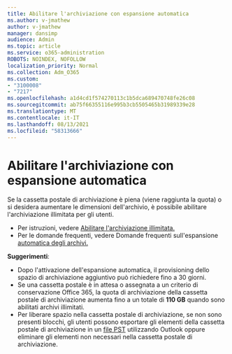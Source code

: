 ```yaml
---
title: Abilitare l'archiviazione con espansione automatica
ms.author: v-jmathew
author: v-jmathew
manager: dansimp
audience: Admin
ms.topic: article
ms.service: o365-administration
ROBOTS: NOINDEX, NOFOLLOW
localization_priority: Normal
ms.collection: Adm_O365
ms.custom:
- "3100008"
- "7217"
ms.openlocfilehash: a1d4cd1f574270113c1b5dca689470748fe26c08
ms.sourcegitcommit: ab75f66355116e995b3cb5505465b31989339e28
ms.translationtype: MT
ms.contentlocale: it-IT
ms.lasthandoff: 08/13/2021
ms.locfileid: "58313666"
---
```

# <a name="enable-auto-expanding-archiving"></a>Abilitare l'archiviazione con espansione automatica

Se la cassetta postale di archiviazione è piena (viene raggiunta la quota) o si desidera aumentare le dimensioni dell'archivio, è possibile abilitare l'archiviazione illimitata per gli utenti.

- Per istruzioni, vedere [Abilitare l'archiviazione illimitata.](https://docs.microsoft.com/office365/securitycompliance/enable-unlimited-archiving)
- Per le domande frequenti, vedere Domande frequenti sull'espansione [automatica degli archivi.](https://blogs.technet.microsoft.com/exchange/2018/04/09/office-365-auto-expanding-archives-faq/)

**Suggerimenti**:

- Dopo l'attivazione dell'espansione automatica, il provisioning dello spazio di archiviazione aggiuntivo può richiedere fino a 30 giorni.
- Se una cassetta postale è in attesa o assegnata a un criterio di conservazione Office 365, la quota di archiviazione della cassetta postale di archiviazione aumenta fino a un totale di **110 GB** quando sono abilitati archivi illimitati.
- Per liberare spazio nella cassetta postale di archiviazione, se non sono presenti blocchi, gli utenti possono esportare gli elementi della cassetta postale di archiviazione in un [file PST](https://support.office.com/article/Export-or-backup-email-contacts-and-calendar-to-an-Outlook-pst-file-14252b52-3075-4e9b-be4e-ff9ef1068f91) utilizzando Outlook oppure eliminare gli elementi non necessari nella cassetta postale di archiviazione.
